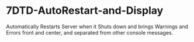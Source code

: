 # 7DTD-AutoRestart-and-Display
Automatically Restarts Server when it Shuts down and brings Warnings and Errors front and center, and separated from other console messages.
